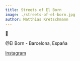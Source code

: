 ```yaml
---
title: Streets of El Born
image: ./streets-of-el-born.jpg
author: Matthias Kretschmann
---
```


🥃

@El Born - Barcelona, España

[Instagram](https://www.instagram.com/p/BQdxdFFFF4Y/)
